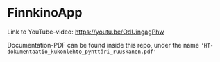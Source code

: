 # FinnkinoApp

Link to YouTube-video:  https://youtu.be/OdUingagPhw

Documentation-PDF can be found inside this repo, under the name 
`
'HT-dokumentaatio_kukonlehto_pynttäri_ruuskanen.pdf'
`
